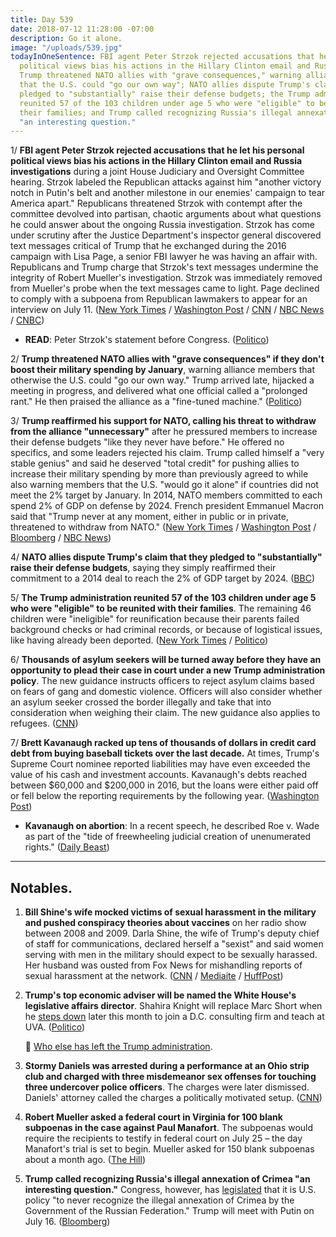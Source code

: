 ```yaml
---
title: Day 539
date: 2018-07-12 11:28:00 -07:00
description: Go it alone.
image: "/uploads/539.jpg"
todayInOneSentence: FBI agent Peter Strzok rejected accusations that he let his personal
  political views bias his actions in the Hillary Clinton email and Russia investigations;
  Trump threatened NATO allies with "grave consequences," warning alliance members
  that the U.S. could "go our own way"; NATO allies dispute Trump's claim that they
  pledged to "substantially" raise their defense budgets; the Trump administration
  reunited 57 of the 103 children under age 5 who were "eligible" to be reunited with
  their families; and Trump called recognizing Russia's illegal annexation of Crimea
  "an interesting question."
---
```


1/ **FBI agent Peter Strzok rejected accusations that he let his personal political views bias his actions in the Hillary Clinton email and Russia investigations** during a joint House Judiciary and Oversight Committee hearing. Strzok labeled the Republican attacks against him "another victory notch in Putin's belt and another milestone in our enemies' campaign to tear America apart." Republicans threatened Strzok with contempt after the committee devolved into partisan, chaotic arguments about what questions he could answer about the ongoing Russia investigation. Strzok has come under scrutiny after the Justice Department's inspector general discovered text messages critical of Trump that he exchanged during the 2016 campaign with Lisa Page, a senior FBI lawyer he was having an affair with. Republicans and Trump charge that Strzok's text messages undermine the integrity of Robert Mueller's investigation. Strzok was immediately removed from Mueller's probe when the text messages came to light. Page declined to comply with a subpoena from Republican lawmakers to appear for an interview on July 11. ([New York Times](https://www.nytimes.com/2018/07/12/us/politics/fbi-agent-house-republicans.html) / [Washington Post](https://www.washingtonpost.com/world/national-security/embattled-fbi-agent-to-appear-before-congress/2018/07/11/7754ad14-854e-11e8-8553-a3ce89036c78_story.html) / [CNN](https://www.cnn.com/2018/07/12/politics/peter-strzok-hearing-congress/index.html) / [NBC News](https://www.nbcnews.com/politics/congress/facing-intense-gop-criticism-fbi-s-strzok-says-personal-views-n890876) / [CNBC](https://www.cnbc.com/2018/07/12/fbi-agent-peter-strzok-gives-first-public-testimony-to-congress.html))

* **READ**: Peter Strzok's statement before Congress. ([Politico](https://www.politico.com/story/2018/07/12/full-text-peter-strzok-fbi-transcript-714981))

2/ **Trump threatened NATO allies with "grave consequences" if they don't boost their military spending by January**, warning alliance members that otherwise the U.S. could "go our own way." Trump arrived late, hijacked a meeting in progress, and delivered what one official called a "prolonged rant." He then praised the alliance as a "fine-tuned machine." ([Politico](https://www.politico.eu/article/trump-threatens-to-pull-out-of-nato/))

3/ **Trump reaffirmed his support for NATO, calling his threat to withdraw from the alliance "unnecessary"** after he pressured members to increase their defense budgets "like they never have before." He offered no specifics, and some leaders rejected his claim. Trump called himself a "very stable genius" and said he deserved "total credit" for pushing allies to increase their military spending by more than previously agreed to while also warning members that the U.S. "would go it alone" if countries did not meet the 2% target by January. In 2014, NATO members committed to each spend 2% of GDP on defense by 2024. French president Emmanuel Macron said that "Trump never at any moment, either in public or in private, threatened to withdraw from NATO." ([New York Times](https://www.nytimes.com/2018/07/12/world/europe/trump-nato-russia.html) / [Washington Post](https://www.washingtonpost.com/world/europe/trump-upends-nato-summit-demanding-immediate-spending-increases-or-he-willdo-his-own-thing/2018/07/12/a3818cc6-7f0a-11e8-a63f-7b5d2aba7ac5_story.html) / [Bloomberg](https://www.bloomberg.com/news/articles/2018-07-12/trump-says-u-s-allies-agree-to-raise-nato-defense-spending) / [NBC News](https://www.nbcnews.com/politics/white-house/trump-says-leaving-nato-unnecessary-claims-allies-will-boost-funding-n890806))

4/ **NATO allies dispute Trump's claim that they pledged to "substantially" raise their defense budgets**, saying they simply reaffirmed their commitment to a 2014 deal to reach the 2% of GDP target by 2024. ([BBC](https://www.bbc.co.uk/news/world-europe-44808077))

5/ **The Trump administration reunited 57 of the 103 children under age 5 who were "eligible" to be reunited with their families**. The remaining 46 children were "ineligible" for reunification because their parents failed background checks or had criminal records, or because of logistical issues, like having already been deported. ([New York Times](https://www.nytimes.com/2018/07/12/us/trump-migrants-children-border.html) / [Politico](https://www.politico.com/story/2018/07/12/migrant-children-family-separation-714979))

6/ **Thousands of asylum seekers will be turned away before they have an opportunity to plead their case in court under a new Trump administration policy**. The new guidance instructs officers to reject asylum claims based on fears of gang and domestic violence. Officers will also consider whether an asylum seeker crossed the border illegally and take that into consideration when weighing their claim. The new guidance also applies to refugees. ([CNN](https://www.cnn.com/2018/07/11/politics/border-immigrants-asylum-restrictions/index.html))

7/ **Brett Kavanaugh racked up tens of thousands of dollars in credit card debt from buying baseball tickets over the last decade.** At times, Trump's Supreme Court nominee reported liabilities may have even exceeded the value of his cash and investment accounts. Kavanaugh's debts reached between $60,000 and $200,000 in 2016, but the loans were either paid off or fell below the reporting requirements by the following year. ([Washington Post](https://www.washingtonpost.com/investigations/supreme-court-nominee-brett-kavanaugh-piled-up-credit-card-debt-by-purchasing-nationals-tickets-white-house-says/2018/07/11/8e3ad7d6-8460-11e8-9e80-403a221946a7_story.html?utm_term=.0a90e35db85c))

* **Kavanaugh on abortion**: In a recent speech, he described Roe v. Wade as part of the "tide of freewheeling judicial creation of unenumerated rights." ([Daily Beast](https://www.thedailybeast.com/just-last-year-brett-kavanaugh-suggested-roe-v-wade-was-wrongly-decided))

---

## Notables.

1. **Bill Shine's wife mocked victims of sexual harassment in the military and pushed conspiracy theories about vaccines** on her radio show between 2008 and 2009. Darla Shine, the wife of Trump's deputy chief of staff for communications, declared herself a "sexist" and said women serving with men in the military should expect to be sexually harassed. Her husband was ousted from Fox News for mishandling reports of sexual harassment at the network. ([CNN](https://www.cnn.com/2018/07/11/politics/kfile-darla-shine-radio-show/index.html) / [Mediaite](https://www.mediaite.com/online/bill-shines-wife-complained-she-couldnt-use-n-word-and-spread-conspiracy-theories-about-blacks/) / [HuffPost](https://www.huffingtonpost.com/entry/bill-shine-wife-tweeted_us_5b3e6c4be4b07b827cbe9a2c))

2. **Trump's top economic adviser will be named the White House's legislative affairs director**. Shahira Knight will replace Marc Short when he [steps down](https://www.washingtonpost.com/politics/marc-short-trumps-legislative-director-becomes-latest-senior-white-house-aide-to-depart/2018/07/12/28595098-85d0-11e8-9e80-403a221946a7_story.html) later this month to join a D.C. consulting firm and teach at UVA. ([Politico](https://www.politico.com/story/2018/07/12/trump-shahira-knight-legislative-affairs-director-714982))

   👋 [Who else has left the Trump administration](https://talk.whatthefuckjusthappenedtoday.com/t/who-the-fuck-has-left-the-trump-administration/908/294).

3. **Stormy Daniels was arrested during a performance at an Ohio strip club and charged with three misdemeanor sex offenses for touching three undercover police officers**. The charges were later dismissed. Daniels' attorney called the charges a politically motivated setup. ([CNN](https://www.cnn.com/2018/07/12/politics/stormy-daniels-arrested-in-ohio/index.html))

4. **Robert Mueller asked a federal court in Virginia for 100 blank subpoenas in the case against Paul Manafort**. The subpoenas would require the recipients to testify in federal court on July 25 – the day Manafort's trial is set to begin. Mueller asked for 150 blank subpoenas about a month ago. ([The Hill](http://thehill.com/policy/national-security/396597-mueller-asks-court-for-100-more-blank-subpoenas-ahead-of-manafort))

5. **Trump called recognizing Russia's illegal annexation of Crimea "an interesting question."** Congress, however, has [legislated](https://www.treasury.gov/resource-center/sanctions/Programs/Documents/hr3364_pl115-44.pdf) that it is U.S. policy "to never recognize the illegal annexation of Crimea by the Government of the Russian Federation." Trump will meet with Putin on July 16. ([Bloomberg](https://www.bloomberg.com/news/articles/2018-07-12/trump-leaves-open-possibility-of-recognizing-crimea-s-annexation))
